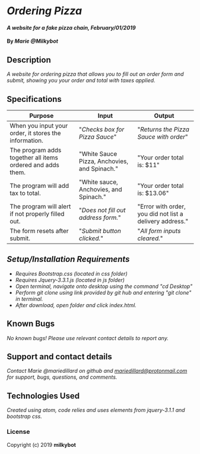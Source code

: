 # _Ordering Pizza_

#### _A website for a fake pizza chain, February/01/2019_

#### By _**Marie @Milkybot**_

## Description
_A website for ordering pizza that allows you to fill out an order form and submit, showing you your order and total with taxes applied._

## Specifications
| Purpose | Input | Output |
| ------- | ----- | ------ |
| When you input your order, it stores the information. | "*Checks box for Pizza Sauce*" | "*Returns the Pizza Sauce with order*" |
| The program adds together all items ordered and adds them. | "White Sauce Pizza, Anchovies, and Spinach." | "Your order total is: $11" |
| The program will add tax to total. | "White sauce, Anchovies, and Spinach." | "Your order total is: $13.06" |
| The program will alert if not properly filled out. | "*Does not fill out address form.*" | "Error with order, you did not list a delivery address." |
| The form resets after submit. | "*Submit button clicked.*"| "*All form inputs cleared.*" |


## _Setup/Installation Requirements_

* _Requires Bootstrap.css (located in css folder)_
* _Requires Jquery-3.3.1.js (located in js folder)_
* _Open terminal, navigate onto desktop using the command "cd Desktop"_
* _Perform git clone using link provided by git hub and entering "git clone" in terminal._
* _After download, open folder and click index.html._


## Known Bugs

_No known bugs! Please use relevant contact details to report any._

## Support and contact details

_Contact Marie @mariedillard on github and mariedillard@protonmail.com for support, bugs, questions, and comments._

## Technologies Used

_Created using atom, code relies and uses elements from jquery-3.1.1 and bootstrap css._
### License
Copyright (c) 2019 **milkybot**
